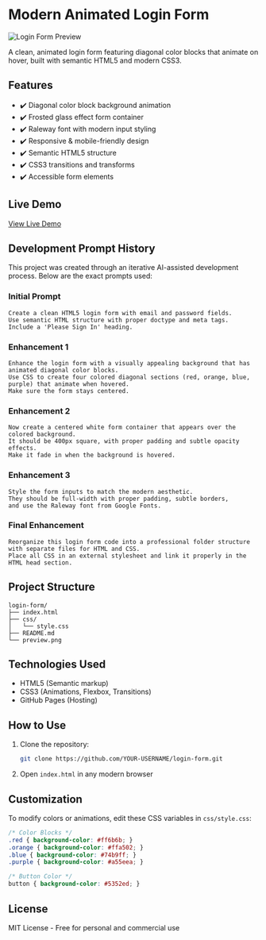 # Modern Animated Login Form

![Login Form Preview](preview.png)

A clean, animated login form featuring diagonal color blocks that animate on hover, built with semantic HTML5 and modern CSS3.

## Features
- ✔️ Diagonal color block background animation
- ✔️ Frosted glass effect form container
- ✔️ Raleway font with modern input styling
- ✔️ Responsive & mobile-friendly design
- ✔️ Semantic HTML5 structure
- ✔️ CSS3 transitions and transforms
- ✔️ Accessible form elements

## Live Demo
[View Live Demo](https://YOUR-USERNAME.github.io/login-form/)

## Development Prompt History

This project was created through an iterative AI-assisted development process. Below are the exact prompts used:

### Initial Prompt
```
Create a clean HTML5 login form with email and password fields. 
Use semantic HTML structure with proper doctype and meta tags. 
Include a 'Please Sign In' heading.
```

### Enhancement 1
```
Enhance the login form with a visually appealing background that has animated diagonal color blocks. 
Use CSS to create four colored diagonal sections (red, orange, blue, purple) that animate when hovered. 
Make sure the form stays centered.
```

### Enhancement 2
```
Now create a centered white form container that appears over the colored background. 
It should be 400px square, with proper padding and subtle opacity effects. 
Make it fade in when the background is hovered.
```

### Enhancement 3
```
Style the form inputs to match the modern aesthetic. 
They should be full-width with proper padding, subtle borders, 
and use the Raleway font from Google Fonts.
```

### Final Enhancement
```
Reorganize this login form code into a professional folder structure with separate files for HTML and CSS. 
Place all CSS in an external stylesheet and link it properly in the HTML head section.
```

## Project Structure
```
login-form/
├── index.html
├── css/
│   └── style.css
├── README.md
└── preview.png
```

## Technologies Used
- HTML5 (Semantic markup)
- CSS3 (Animations, Flexbox, Transitions)
- GitHub Pages (Hosting)

## How to Use
1. Clone the repository:
   ```bash
   git clone https://github.com/YOUR-USERNAME/login-form.git
   ```
2. Open `index.html` in any modern browser

## Customization
To modify colors or animations, edit these CSS variables in `css/style.css`:
```css
/* Color Blocks */
.red { background-color: #ff6b6b; }
.orange { background-color: #ffa502; }
.blue { background-color: #74b9ff; }
.purple { background-color: #a55eea; }

/* Button Color */
button { background-color: #5352ed; }
```

## License
MIT License - Free for personal and commercial use
